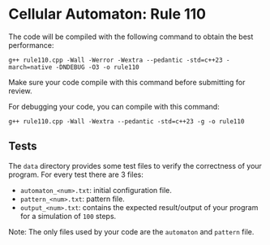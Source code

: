 # Cellular Automaton: Rule 110

The code will be compiled with the following command to obtain the best performance:

```
g++ rule110.cpp -Wall -Werror -Wextra --pedantic -std=c++23 -march=native -DNDEBUG -O3 -o rule110
```

Make sure your code compile with this command before submitting for review.

For debugging your code, you can compile with this command:
```
g++ rule110.cpp -Wall -Wextra --pedantic -std=c++23 -g -o rule110
```

## Tests

The `data` directory provides some test files to verify the correctness of your program. For every test there are 3 files:
- `automaton_<num>.txt`: initial configuration file.
- `pattern_<num>.txt`: pattern file.
- `output_<num>.txt`: contains the expected result/output of your program for a simulation of `100` steps.

Note: The only files used by your code are the `automaton` and `pattern` file.
